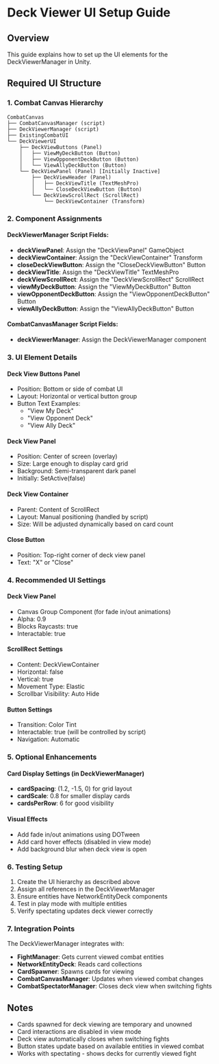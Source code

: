 # Deck Viewer UI Setup Guide

## Overview
This guide explains how to set up the UI elements for the DeckViewerManager in Unity.

## Required UI Structure

### 1. Combat Canvas Hierarchy
```
CombatCanvas
├── CombatCanvasManager (script)
├── DeckViewerManager (script) 
├── ExistingCombatUI
└── DeckViewerUI
    ├── DeckViewButtons (Panel)
    │   ├── ViewMyDeckButton (Button)
    │   ├── ViewOpponentDeckButton (Button)
    │   └── ViewAllyDeckButton (Button)
    └── DeckViewPanel (Panel) [Initially Inactive]
        ├── DeckViewHeader (Panel)
        │   ├── DeckViewTitle (TextMeshPro)
        │   └── CloseDeckViewButton (Button)
        └── DeckViewScrollRect (ScrollRect)
            └── DeckViewContainer (Transform)
```

### 2. Component Assignments

#### DeckViewerManager Script Fields:
- **deckViewPanel**: Assign the "DeckViewPanel" GameObject
- **deckViewContainer**: Assign the "DeckViewContainer" Transform
- **closeDeckViewButton**: Assign the "CloseDeckViewButton" Button
- **deckViewTitle**: Assign the "DeckViewTitle" TextMeshPro
- **deckViewScrollRect**: Assign the "DeckViewScrollRect" ScrollRect
- **viewMyDeckButton**: Assign the "ViewMyDeckButton" Button
- **viewOpponentDeckButton**: Assign the "ViewOpponentDeckButton" Button
- **viewAllyDeckButton**: Assign the "ViewAllyDeckButton" Button

#### CombatCanvasManager Script Fields:
- **deckViewerManager**: Assign the DeckViewerManager component

### 3. UI Element Details

#### Deck View Buttons Panel
- Position: Bottom or side of combat UI
- Layout: Horizontal or vertical button group
- Button Text Examples:
  - "View My Deck"
  - "View Opponent Deck"  
  - "View Ally Deck"

#### Deck View Panel
- Position: Center of screen (overlay)
- Size: Large enough to display card grid
- Background: Semi-transparent dark panel
- Initially: SetActive(false)

#### Deck View Container
- Parent: Content of ScrollRect
- Layout: Manual positioning (handled by script)
- Size: Will be adjusted dynamically based on card count

#### Close Button
- Position: Top-right corner of deck view panel
- Text: "X" or "Close"

### 4. Recommended UI Settings

#### Deck View Panel
- Canvas Group Component (for fade in/out animations)
- Alpha: 0.9
- Blocks Raycasts: true
- Interactable: true

#### ScrollRect Settings
- Content: DeckViewContainer
- Horizontal: false
- Vertical: true
- Movement Type: Elastic
- Scrollbar Visibility: Auto Hide

#### Button Settings
- Transition: Color Tint
- Interactable: true (will be controlled by script)
- Navigation: Automatic

### 5. Optional Enhancements

#### Card Display Settings (in DeckViewerManager)
- **cardSpacing**: (1.2, -1.5, 0) for grid layout
- **cardScale**: 0.8 for smaller display cards
- **cardsPerRow**: 6 for good visibility

#### Visual Effects
- Add fade in/out animations using DOTween
- Add card hover effects (disabled in view mode)
- Add background blur when deck view is open

### 6. Testing Setup

1. Create the UI hierarchy as described above
2. Assign all references in the DeckViewerManager
3. Ensure entities have NetworkEntityDeck components
4. Test in play mode with multiple entities
5. Verify spectating updates deck viewer correctly

### 7. Integration Points

The DeckViewerManager integrates with:
- **FightManager**: Gets current viewed combat entities
- **NetworkEntityDeck**: Reads card collections
- **CardSpawner**: Spawns cards for viewing
- **CombatCanvasManager**: Updates when viewed combat changes
- **CombatSpectatorManager**: Closes deck view when switching fights

## Notes

- Cards spawned for deck viewing are temporary and unowned
- Card interactions are disabled in view mode
- Deck view automatically closes when switching fights
- Button states update based on available entities in viewed combat
- Works with spectating - shows decks for currently viewed fight 
